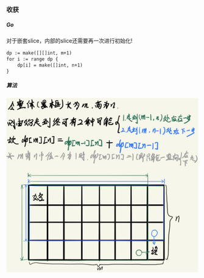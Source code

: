 ### 收获
##### Go
对于嵌套slice，内部的slice还需要再一次进行初始化!
```
dp := make([][]int, m+1)
for i := range dp {
    dp[i] = make([]int, n+1)
}
```

##### 算法
![command_pattern](/statics/dynamic_range__unique_paths.jpg)
